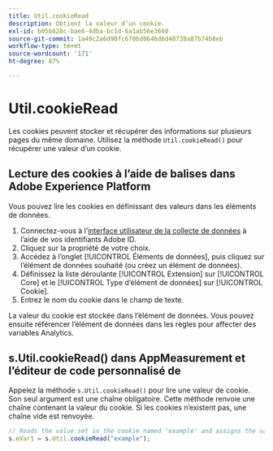 ```yaml
---
title: Util.cookieRead
description: Obtient la valeur d’un cookie.
exl-id: b05b628c-bae6-4dba-bc1d-6a1ab56e3660
source-git-commit: 1a49c2a6d90fc670bd0646d6d40738a87b74b8eb
workflow-type: tm+mt
source-wordcount: '171'
ht-degree: 87%

---
```


# Util.cookieRead

Les cookies peuvent stocker et récupérer des informations sur plusieurs pages du même domaine. Utilisez la méthode `Util.cookieRead()` pour récupérer une valeur d’un cookie.

## Lecture des cookies à l’aide de balises dans Adobe Experience Platform

Vous pouvez lire les cookies en définissant des valeurs dans les éléments de données.

1. Connectez-vous à l’[interface utilisateur de la collecte de données](https://experience.adobe.com/data-collection) à l’aide de vos identifiants Adobe ID.
2. Cliquez sur la propriété de votre choix.
3. Accédez à l’onglet [!UICONTROL Éléments de données], puis cliquez sur l’élément de données souhaité (ou créez un élément de données).
4. Définissez la liste déroulante [!UICONTROL Extension] sur [!UICONTROL Core] et le [!UICONTROL Type d’élément de données] sur [!UICONTROL Cookie].
5. Entrez le nom du cookie dans le champ de texte.

La valeur du cookie est stockée dans l’élément de données. Vous pouvez ensuite référencer l’élément de données dans les règles pour affecter des variables Analytics.

## s.Util.cookieRead() dans AppMeasurement et l’éditeur de code personnalisé de 

Appelez la méthode `s.Util.cookieRead()` pour lire une valeur de cookie. Son seul argument est une chaîne obligatoire. Cette méthode renvoie une chaîne contenant la valeur du cookie. Si les cookies n’existent pas, une chaîne vide est renvoyée.

```js
// Reads the value set in the cookie named 'example' and assigns the value to eVar1
s.eVar1 = s.Util.cookieRead("example");
```
